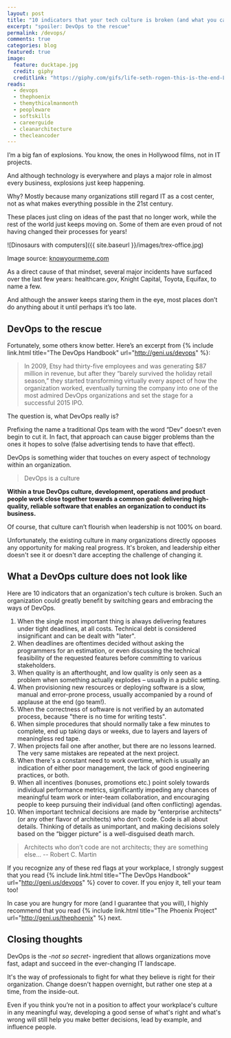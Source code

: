 ```yaml
---
layout: post
title: "10 indicators that your tech culture is broken (and what you can do about it)"
excerpt: "spoiler: DevOps to the rescue"
permalink: /devops/
comments: true
categories: blog
featured: true
image:
  feature: ducktape.jpg
  credit: giphy
  creditlink: "https://giphy.com/gifs/life-seth-rogen-this-is-the-end-Lvand4cUuA6xG"
reads:
  - devops
  - thephoenix
  - themythicalmanmonth
  - peopleware
  - softskills
  - careerguide
  - cleanarchitecture
  - thecleancoder
---
```


I’m a big fan of explosions. You know, the ones in Hollywood films, not in IT projects.

And although technology is everywhere and plays a major role in almost every business, explosions just keep happening.

Why? Mostly because many organizations still regard IT as a cost center, not as what makes everything possible in the 21st century.

These places just cling on ideas of the past that no longer work, while the rest of the world just keeps moving on. Some of them are even proud of not having changed their processes for years!

![Dinosaurs with computers]({{ site.baseurl }}/images/trex-office.jpg)
<p class="text-center">Image source: <a href="https://knowyourmeme.com/photos/1204061-t-rex-costume">knowyourmeme.com</a></p>

As a direct cause of that mindset, several major incidents have surfaced over the last few years: healthcare.gov, Knight Capital, Toyota, Equifax, to name a few.

And although the answer keeps staring them in the eye, most places don’t do anything about it until perhaps it’s too late.

## DevOps to the rescue

Fortunately, some others know better. Here’s an excerpt from {% include link.html title="The DevOps Handbook" url="http://geni.us/devops" %}:

> In 2009, Etsy had thirty-five employees and was generating $87 million in revenue, but after they “barely survived the holiday retail season,” they started transforming virtually every aspect of how the organization worked, eventually turning the company into one of the most admired DevOps organizations and set the stage for a successful 2015 IPO.

The question is, what DevOps really is?

Prefixing the name a traditional Ops team with the word “Dev” doesn’t even begin to cut it. In fact, that approach can cause bigger problems than the ones it hopes to solve (false advertising tends to have that effect).

DevOps is something wider that touches on every aspect of technology within an organization.

> DevOps is a culture

**Within a true DevOps culture, development, operations and product people work close together towards a common goal: delivering high-quality, reliable software that enables an organization to conduct its business.**

Of course, that culture can’t flourish when leadership is not 100% on board.

Unfortunately, the existing culture in many organizations directly opposes any opportunity for making real progress. It's broken, and leadership either doesn't see it or doesn't dare accepting the challenge of changing it.

## What a DevOps culture does not look like

Here are 10 indicators that an organization's tech culture is broken. Such an organization could greatly benefit by switching gears and embracing the ways of DevOps.

1. When the single most important thing is always delivering features under tight deadlines, at all costs. Technical debt is considered insignificant and can be dealt with "later".
1. When deadlines are oftentimes decided without asking the programmers for an estimation, or even discussing the technical feasibility of the requested features before committing to various stakeholders.
1. When quality is an afterthought, and low quality is only seen as a problem when something actually explodes – usually in a public setting.
1. When provisioning new resources or deploying software is a slow, manual and error-prone process, usually accompanied by a round of applause at the end (go team!).
1. When the correctness of software is not verified by an automated process, because "there is no time for writing tests".
1. When simple procedures that should normally take a few minutes to complete, end up taking days or weeks, due to layers and layers of meaningless red tape.
1. When projects fail one after another, but there are no lessons learned. The very same mistakes are repeated at the next project.
1. When there's a constant need to work overtime, which is usually an indication of either poor management, the lack of good engineering practices, or both.
1. When all incentives (bonuses, promotions etc.) point solely towards individual performance metrics, significantly impeding any chances of meaningful team work or inter-team collaboration, and encouraging people to keep pursuing their individual (and often conflicting) agendas.
1. When important technical decisions are made by “enterprise architects” (or any other flavor of architects) who don’t code. Code is all about details. Thinking of details as unimportant, and making decisions solely based on the “bigger picture” is a well-disguised death march.

> Architects who don’t code are not architects; they are something else… -- Robert C. Martin

If you recognize any of these red flags at your workplace, I strongly suggest that you read {% include link.html title="The DevOps Handbook" url="http://geni.us/devops" %} cover to cover. If you enjoy it, tell your team too!

In case you are hungry for more (and I guarantee that you will), I highly recommend that you read {% include link.html title="The Phoenix Project" url="http://geni.us/thephoenix" %} next.

## Closing thoughts

DevOps is the *-not so secret-* ingredient that allows organizations move fast, adapt and succeed in the ever-changing IT landscape.

It's the way of professionals to fight for what they believe is right for their organization. Change doesn't happen overnight, but rather one step at a time, from the inside-out.

Even if you think you’re not in a position to affect your workplace's culture in any meaningful way, developing a good sense of what's right and what's wrong will still help you make better decisions, lead by example, and influence people.